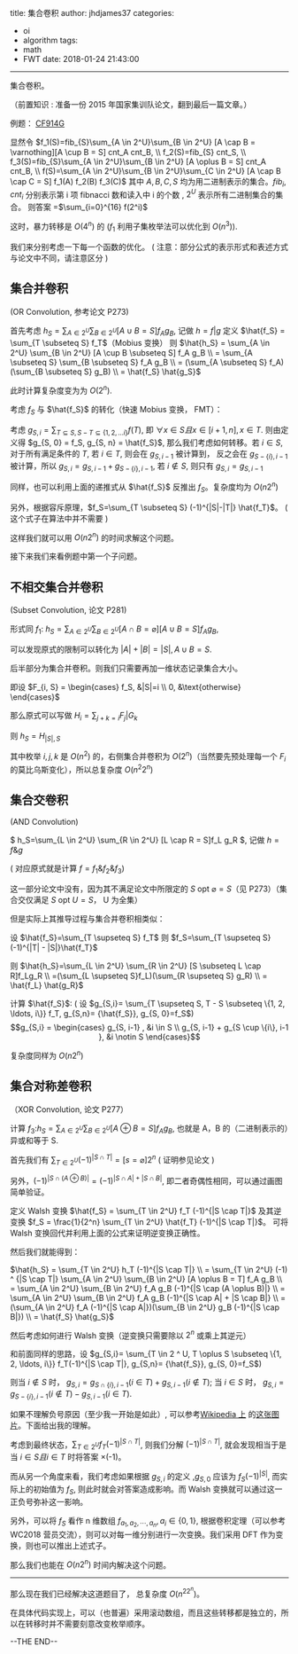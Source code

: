 title: 集合卷积
author: jhdjames37
categories:
  - oi
  - algorithm
tags:
  - math
  - FWT
date: 2018-01-24 21:43:00
---
集合卷积。

（前置知识 : 准备一份 2015 年国家集训队论文，翻到最后一篇文章。）

<!-- more -->

例题： [CF914G](http://codeforces.com/contest/914/problem/G)

显然令 $f_1(S)=fib_{S}\sum_{A \in 2^U}\sum_{B \in 2^U} [A \cap B = \varnothing][A \cup B = S] cnt_A cnt_B, \\
f_2(S)=fib_{S} cnt_S, \\
f_3(S)=fib_{S}\sum_{A \in 2^U}\sum_{B \in 2^U} [A \oplus B = S] cnt_A cnt_B, \\
f(S)=\sum_{A \in 2^U}\sum_{B \in 2^U}\sum_{C \in 2^U} [A \cap B \cap C = S] f_1(A) f_2(B) f_3(C)$
其中 $A, B, C, S$ 均为用二进制表示的集合。$fib_i, cnt_i$ 分别表示第 i 项 fibnacci 数和读入中 i 的个数 , $2^U$ 表示所有二进制集合的集合。
则答案 =$\sum_{i=0}^{16} f(2^i)$

这时，暴力转移是 $O(4^n)$ 的 ($f_1$ 利用子集枚举法可以优化到 $O(n^3)$).

我们来分别考虑一下每一个函数的优化。
( 注意：部分公式的表示形式和表述方式与论文中不同，请注意区分 )

## 集合并卷积

(OR Convolution, 参考论文 P273)

首先考虑 $h_S = \sum_{A \in 2^U}\sum_{B \in 2^U}[A \cup B = S] f_A g_B$, 记做 $h = f | g$
定义 $\hat{f_S} = \sum_{T \subseteq S} f_T$（Mobius 变换）
则 $\hat{h_S} = \sum_{A \in 2^U} \sum_{B \in 2^U} [A \cup B \subseteq S] f_A g_B \\
= \sum_{A \subseteq S} \sum_{B \subseteq S} f_A g_B \\
= (\sum_{A \subseteq S} f_A) (\sum_{B \subseteq S} g_B) \\
= \hat{f_S} \hat{g_S}$

此时计算复杂度变为为 $O(2^n)$.

考虑 $f_S$ 与 $\hat{f_S}$ 的转化（快速 Mobius 变换， FMT）：

考虑 $g_{S, i} = \sum_{T \subseteq S, S - T \subseteq \{1, 2, \ldots i\}} f(T)$, 即 $\forall x \in S 且 x \in [i + 1, n], x \in T$. 则由定义得 $g_{S, 0} = f_S, g_{S, n} = \hat{f_S}$, 那么我们考虑如何转移。若 $i \in S$, 对于所有满足条件的 $T$, 若 $i \in T$, 则会在 $g_{S, i - 1}$ 被计算到， 反之会在 $g_{S - \{i\}, i - 1}$ 被计算，所以 $g_{S, i} = g_{S, i - 1} + g_{S - \{i\}, i - 1}$, 若 $i \notin S$, 则只有 $g_{S, i} = g_{S, i - 1}$

同样，也可以利用上面的递推式从 $\hat{f_S}$ 反推出 $f_S$。复杂度均为 $O(n2^n)$

另外，根据容斥原理，$f_S=\sum_{T \subseteq S} (-1)^{|S|-|T|} \hat{f_T}$。 ( 这个式子在算法中并不需要 )

这样我们就可以用 $O(n2^n)$ 的时间求解这个问题。

接下来我们来看例题中第一个子问题。

## 不相交集合并卷积

(Subset Convolution, 论文 P281)

形式同 $f_1$: $h_S=\sum_{A \in 2^U}\sum_{B \in 2^U} [A \cap B = \varnothing][A \cup B = S] f_A g_B$,

可以发现原式的限制可以转化为 $|A| + |B| = |S|, A \cup B = S$.

后半部分为集合并卷积。则我们只需要再加一维状态记录集合大小。

即设 $F_{i, S} = \begin{cases} f_S, &|S|=i \\ 0, &\text{otherwise} \end{cases}$


那么原式可以写做 $H_i = \sum_{j + k = i}F_j | G_k$

则 $h_S = H_{|S|, S}$

其中枚举 $i,j,k$ 是 $O(n^2)$ 的，右侧集合并卷积为 $O(2^n)$（当然要先预处理每一个 $F_i$ 的莫比乌斯变化），所以总复杂度 $O(n^2 2^n)$

## 集合交卷积

(AND Convolution)

$
h_S=\sum_{L \in 2^U} \sum_{R \in 2^U} [L \cap R = S]f_L g_R
$, 记做 $h = f \& g$

( 对应原式就是计算 $f = f_1 \& f_2 \& f_3$)

这一部分论文中没有，因为其不满足论文中所限定的 $S \text{ opt } \varnothing = S$（见 P273）（集合交仅满足 $S \text{ opt } U = S$， U 为全集）

但是实际上其推导过程与集合并卷积相类似：

设 $\hat{f_S}=\sum_{T \supseteq S} f_T$
则 $f_S=\sum_{T \supseteq S} (-1)^{|T| - |S|}\hat{f_T}$

则 $\hat{h_S}=\sum_{L \in 2^U} \sum_{R \in 2^U} [S \subseteq L \cap R]f_Lg_R \\
=(\sum_{L \supseteq S}f_L)(\sum_{R \supseteq  S} g_R) \\
= \hat{f_L} \hat{g_R}$

计算 $\hat{f_S}$:
( 设 $g_{S,i}= \sum_{T \supseteq S, T - S \subseteq \{1, 2, \ldots, i\}} f_T, g_{S,n}= {\hat{f_S}}, g_{S, 0}=f_S$)
$$g_{S,i} = \begin{cases} g_{S, i-1} , &i \in S \\ g_{S, i-1} + g_{S \cup \{i\}, i-1 }, &i \notin S \end{cases}$$

复杂度同样为 $O(n2^n)$

## 集合对称差卷积

（XOR Convolution, 论文 P277）

计算 $f_3$:$h_S= \sum_{A \in 2^U}\sum_{B \in 2^U} [A \oplus B = S] f_A g_B$, 也就是 A，B 的（二进制表示的）异或和等于 S.

首先我们有 $\sum_{T \in 2^U}(-1)^{|S \cap T|} = [s = \varnothing] 2^n$ ( 证明参见论文 )

另外，$(-1) ^ {|S \cap (A \oplus B)|} = (-1) ^ {|S \cap A| + |S \cap B|}$, 即二者奇偶性相同，可以通过画图简单验证。

定义 Walsh 变换 $\hat{f_S} = \sum_{T \in 2^U} f_T (-1)^{|S \cap T|}$ 及其逆变换 $f_S = \frac{1}{2^n} \sum_{T \in 2^U} \hat{f_T} (-1)^{|S \cap T|}$。
可将 Walsh 变换回代并利用上面的公式来证明逆变换正确性。

然后我们就能得到：

$\hat{h_S} = \sum_{T \in 2^U} h_T (-1)^{|S \cap T|} \\
= \sum_{T \in 2^U} (-1) ^ {|S \cap T|} \sum_{A \in 2^U} \sum_{B \in 2^U} [A \oplus B = T] f_A g_B \\
= \sum_{A \in 2^U} \sum_{B \in 2^U} f_A g_B (-1)^{|S \cap (A \oplus B)|}  \\
= \sum_{A \in 2^U} \sum_{B \in 2^U} f_A g_B (-1)^{|S \cap A| + |S \cap B|} \\
= (\sum_{A \in 2^U} f_A (-1)^{|S \cap A|})(\sum_{B \in 2^U} g_B (-1)^{|S \cap B|}) \\
= \hat{f_S} \hat{g_S}$

然后考虑如何进行 Walsh 变换（逆变换只需要除以 $2^n$ 或乘上其逆元）

和前面同样的思路，设 $g_{S,i}= \sum_{T \in 2 ^ U, T \oplus S \subseteq \{1, 2, \ldots, i\}} f_T(-1)^{|S \cap T|}, g_{S,n}= {\hat{f_S}}, g_{S, 0}=f_S$)

则当 $i \notin S$ 时， $g_{S, i} = g_{S \cap \{i\}, i - 1} (i \in T) + g_{S, i - 1} (i \notin T)$; 
当 $i \in S$ 时， $g_{S, i} = g_{S - \{i\}, i - 1}(i \notin T) - g_{S, i - 1}(i \in T)$.

如果不理解负号原因（至少我一开始是如此）, 可以参考[Wikipedia 上](https://en.wikipedia.org/wiki/Fast_Walsh%E2%80%93Hadamard_transform) 的[这张图片](https://en.wikipedia.org/wiki/Fast_Walsh%E2%80%93Hadamard_transform#/media/File:Fast_walsh_hadamard_transform_8.svg)。下面给出我的理解。

考虑到最终状态，$\sum_{T \in 2^U} f_T (-1)^{|S \cap T|}$, 则我们分解 $(-1)^{|S \cap T|}$, 就会发现相当于是当 $i \in S 且 i \in T$ 时将答案 ×(-1)。

而从另一个角度来看，我们考虑如果根据 $g_{S, i}$ 的定义 ,$g_{S, 0}$ 应该为 $f_S (-1)^{|S|}$, 而实际上的初始值为 $f_S$, 则此时就会对答案造成影响。而 Walsh 变换就可以通过这一正负号弥补这一影响。

另外，可以将 $f_S$ 看作 n 维数组 $f_{a_1, a_2, \cdots, a_n}, a_i \in \{0, 1\}$, 根据卷积定理（可以参考 WC2018 营员交流），则可以对每一维分别进行一次变换。我们采用 DFT 作为变换，则也可以推出上述式子。

那么我们也能在 $O(n2^n)$ 时间内解决这个问题。

---

那么现在我们已经解决这道题目了， 总复杂度 $O(n^22^n)$。

在具体代码实现上，可以（也普遍）采用滚动数组，而且这些转移都是独立的，所以在转移时并不需要刻意改变枚举顺序。

--THE END--

<!-- change log
2018.2.18 根据 zrf 课件内容做出修订。
-->
